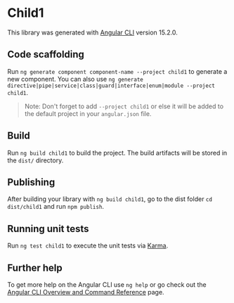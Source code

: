 # Child1

This library was generated with [Angular CLI](https://github.com/angular/angular-cli) version 15.2.0.

## Code scaffolding

Run `ng generate component component-name --project child1` to generate a new component. You can also use `ng generate directive|pipe|service|class|guard|interface|enum|module --project child1`.
> Note: Don't forget to add `--project child1` or else it will be added to the default project in your `angular.json` file. 

## Build

Run `ng build child1` to build the project. The build artifacts will be stored in the `dist/` directory.

## Publishing

After building your library with `ng build child1`, go to the dist folder `cd dist/child1` and run `npm publish`.

## Running unit tests

Run `ng test child1` to execute the unit tests via [Karma](https://karma-runner.github.io).

## Further help

To get more help on the Angular CLI use `ng help` or go check out the [Angular CLI Overview and Command Reference](https://angular.io/cli) page.
